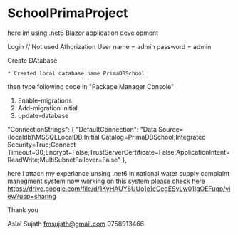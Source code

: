 # SchoolPrimaProject

here im using .net6 Blazor application development 

Login // Not used Athorization 
User name = admin
password = admin 


Create DAtabase 

	* Created local database name PrimaDBSchool
then 
  type following code in "Package Manager Console"
1.  Enable-migrations 
2.  Add-migration initial
3.  update-database 


 "ConnectionStrings": {
    "DefaultConnection": "Data Source=(localdb)\\MSSQLLocalDB;Initial Catalog=PrimaDBSchool;Integrated Security=True;Connect Timeout=30;Encrypt=False;TrustServerCertificate=False;ApplicationIntent=ReadWrite;MultiSubnetFailover=False"
  },


here i attach my experiance unsing .net6 in national water supply complaint manegment system now working on this system
please check here  
https://drive.google.com/file/d/1KyHAUY6UUo1e1cCegESvLw01IgOEFuqp/view?usp=sharing

Thank you 

Aslal Sujath 
fmsujath@gmail.com
0758913466
